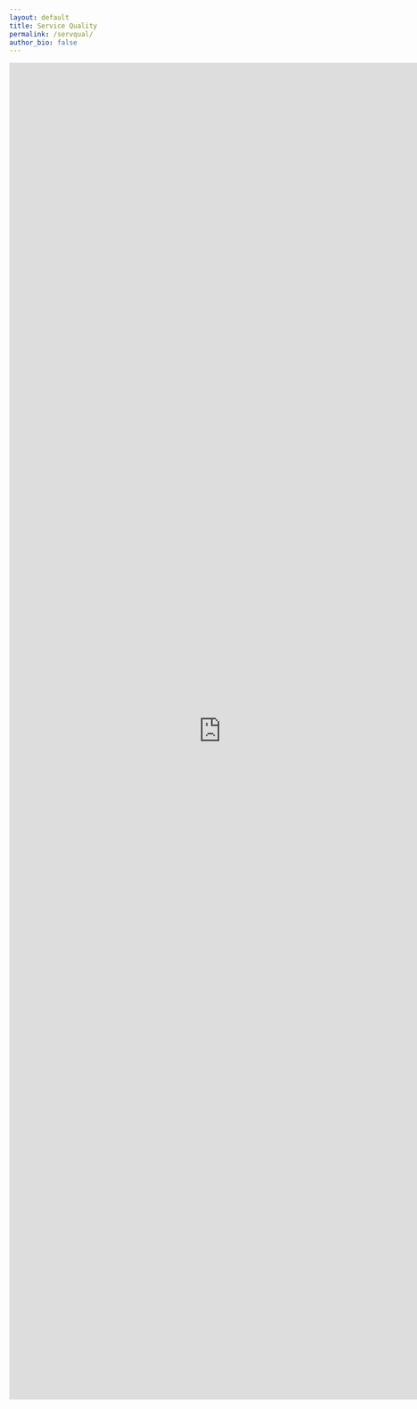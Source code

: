 ```yaml
---
layout: default
title: Service Quality
permalink: /servqual/
author_bio: false
--- 
```


<iframe src="https://docs.google.com/forms/d/e/1FAIpQLSd_LKkT-v8f0HmnA2MXd80YWzhAjceOtYiF73bjVVgwj7J73Q/viewform?embedded=true" width="760" height="2400" frameborder="0" marginheight="0" marginwidth="0">Loading...</iframe>
